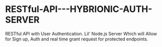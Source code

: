 # RESTful-API---HYBRIONIC-AUTH-SERVER
RESTful API with User Authentication. Lil' Node.js Server Which will Allow for Sign up, Auth and real time grant request for protected endpoints.
